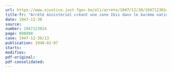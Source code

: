 ```yaml
---
url: https://www.ejustice.just.fgov.be/eli/arrete/1947/12/30/1947123014/justel
title-fr: "Arrêté ministériel créant une zone Ibis dans le barème national des employés"
date: 1947-12-30
source:
number: 1947123014
page: 888888
case: 1947-12-30/13
publication: 1948-02-07
starts:
modifies:
pdf-original:
pdf-consolidated:
---
```


